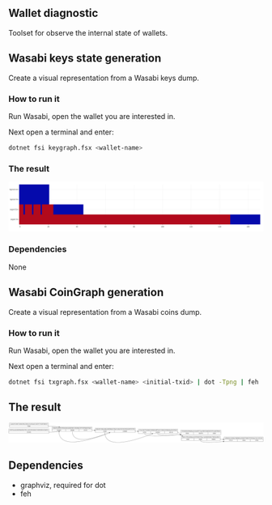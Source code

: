 Wallet diagnostic
----------

Toolset for observe the internal state of wallets.

## Wasabi keys state generation

Create a visual representation from a Wasabi keys dump.

### How to run it

Run Wasabi, open the wallet you are interested in.

Next open a terminal and enter:

```bash
dotnet fsi keygraph.fsx <wallet-name>
```

### The result

![walletkeys.png](img/walletkeys.png)

### Dependencies

None

## Wasabi CoinGraph generation

Create a visual representation from a Wasabi coins dump.

### How to run it

Run Wasabi, open the wallet you are interested in.

Next open a terminal and enter:

```bash
dotnet fsi txgraph.fsx <wallet-name> <initial-txid> | dot -Tpng | feh  -
```

## The result

![txgraph.png](img/txgraph.png)

## Dependencies

- graphviz, required for dot
- feh
